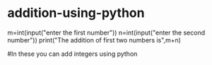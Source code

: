 # addition-using-python
m=int(input("enter the first number"))
n=int(input("enter the second number"))
print("The addition of first two numbers is",m+n)





#In these you can add integers using python
